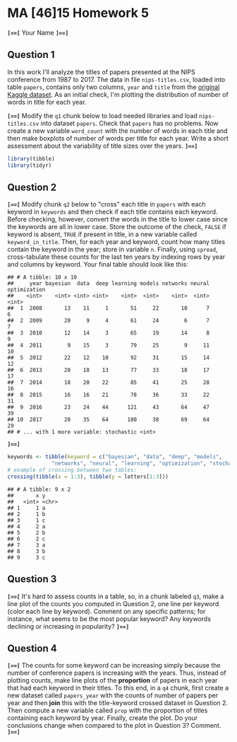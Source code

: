 MA \[46\]15 Homework 5
================
**`[==[`** Your Name **`]==]`**

Question 1
----------

In this work I'll analyze the titles of papers presented at the NIPS conference from 1987 to 2017. The data in file `nips-titles.csv`, loaded into table `papers`, contains only two columns, `year` and `title` from the [original Kaggle dataset](https://www.kaggle.com/benhamner/nips-papers). As an initial check, I'm plotting the distribution of number of words in title for each year.

**`[==[`** Modify the `q1` chunk below to load needed libraries and load `nips-titles.csv` into dataset `papers`. Check that `papers` has no problems. Now create a new variable `word_count` with the number of words in each title and then make boxplots of number of words per title for each year. Write a short assessment about the variability of title sizes over the years. **`]==]`**

``` r
library(tibble)
library(tidyr)
```

Question 2
----------

**`[==[`** Modify chunk `q2` below to "cross" each title in `papers` with each keyword in `keywords` and then check if each title contains each keyword. Before checking, however, convert the words in the title to lower case since the keywords are all in lower case. Store the outcome of the check, `FALSE` if keyword is absent, `TRUE` if present in title, in a new variable called `keyword_in_title`. Then, for each year and keyword, count how many titles contain the keyword in the year; store in variable `n`. Finally, using `spread`, cross-tabulate these counts for the last ten years by indexing rows by year and columns by keyword. Your final table should look like this:

    ## # A tibble: 10 x 10
    ##     year bayesian  data  deep learning models networks neural optimization
    ##    <int>    <int> <int> <int>    <int>  <int>    <int>  <int>        <int>
    ##  1  2008       13    11     1       51     22       10      7            6
    ##  2  2009       20     9     4       61     24        6      7            7
    ##  3  2010       12    14     3       65     19       14      8            9
    ##  4  2011        9    15     3       79     25        9     11           10
    ##  5  2012       22    12    10       92     31       15     14           12
    ##  6  2013       20    18    13       77     33       18     17           17
    ##  7  2014       18    20    22       85     41       25     28           16
    ##  8  2015       16    16    21       78     36       33     22           31
    ##  9  2016       23    24    44      121     43       64     47           39
    ## 10  2017       20    35    64      180     38       69     64           29
    ## # ... with 1 more variable: stochastic <int>

**`]==]`**

``` r
keywords <- tibble(keyword = c("bayesian", "data", "deep", "models",
              "networks", "neural", "learning", "optimization", "stochastic"))
# example of crossing between two tables:
crossing(tibble(x = 1:3), tibble(y = letters[1:3]))
```

    ## # A tibble: 9 x 2
    ##       x y    
    ##   <int> <chr>
    ## 1     1 a    
    ## 2     1 b    
    ## 3     1 c    
    ## 4     2 a    
    ## 5     2 b    
    ## 6     2 c    
    ## 7     3 a    
    ## 8     3 b    
    ## 9     3 c

Question 3
----------

**`[==[`** It's hard to assess counts in a table, so, in a chunk labeled `q3`, make a line plot of the counts you computed in Question 2, one line per keyword (color each line by keyword). Comment on any specific patterns; for instance, what seems to be the most popular keyword? Any keywords declining or increasing in popularity? **`]==]`**

Question 4
----------

**`[==[`** The counts for some keyword can be increasing simply because the number of conference papers is increasing with the years. Thus, instead of plotting counts, make line plots of the **proportion** of papers in each year that had each keyword in their titles. To this end, in a `q4` chunk, first create a new dataset called `papers_year` with the counts of number of papers per year and then **join** this with the title-keyword crossed dataset in Question 2. Then compute a new variable called `prop` with the proportion of titles containing each keyword by year. Finally, create the plot. Do your conclusions change when compared to the plot in Question 3? Comment. **`]==]`**
